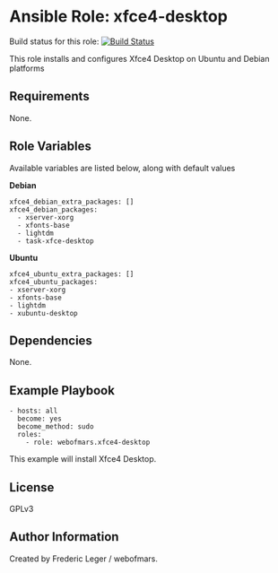 Ansible Role: xfce4-desktop
=====================

Build status for this role: [![Build Status](https://travis-ci.org/webofmars/ansible-xfce4-desktop.svg?branch=master)](https://travis-ci.org/webofmars/ansible-xfce4-desktop.svg?branch=master)


This role installs and configures Xfce4 Desktop on Ubuntu and Debian platforms

Requirements
------------

None.

Role Variables
--------------

Available variables are listed below, along with default values

**Debian**

```
xfce4_debian_extra_packages: []
xfce4_debian_packages:
  - xserver-xorg
  - xfonts-base
  - lightdm
  - task-xfce-desktop
```

**Ubuntu**

```
xfce4_ubuntu_extra_packages: []
xfce4_ubuntu_packages:
- xserver-xorg
- xfonts-base
- lightdm
- xubuntu-desktop
```

Dependencies
------------

None.

Example Playbook
----------------
```
- hosts: all
  become: yes
  become_method: sudo
  roles:
    - role: webofmars.xfce4-desktop
```
This example will install Xfce4 Desktop.


License
-------

GPLv3


Author Information
------------------

Created by Frederic Leger / webofmars.